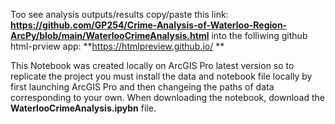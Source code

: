 Too see analysis outputs/results copy/paste this link: **https://github.com/GP254/Crime-Analysis-of-Waterloo-Region-ArcPy/blob/main/WaterlooCrimeAnalysis.html** into the folliwing github html-prview app: **https://htmlpreview.github.io/
**

This Notebook was created locally on ArcGIS Pro latest version so to replicate the project you must install the data and notebook file locally by first launching ArcGIS Pro and then changeing the paths of data corresponding to your own. When downloading the notebook, download the **WaterlooCrimeAnalysis.ipybn** file. 
